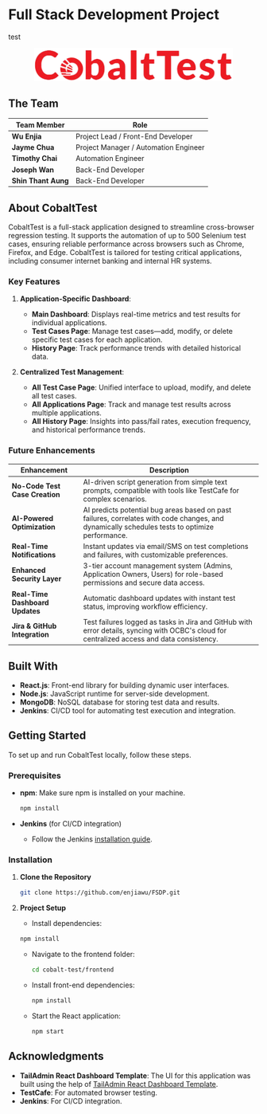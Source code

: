 # Full Stack Development Project
test
<br/>

<p align="center">
  <a href="https://github.com/enjiawu/FSDP">
    <img src="/cobalt-test/front-end/src/images/logo/logo.png" alt="CobaltTest Logo" width="400" height="auto"/>
  </a>
</p>

## The Team

| **Team Member**        | **Role**                 |
|------------------------|--------------------------|
| **Wu Enjia**            | Project Lead / Front-End Developer  |
| **Jayme Chua**          | Project Manager / Automation Engineer |
| **Timothy Chai**        | Automation Engineer |
| **Joseph Wan**          | Back-End Developer |
| **Shin Thant Aung**     | Back-End Developer  |

## About CobaltTest

CobaltTest is a full-stack application designed to streamline cross-browser regression testing. It supports the automation of up to 500 Selenium test cases, ensuring reliable performance across browsers such as Chrome, Firefox, and Edge. CobaltTest is tailored for testing critical applications, including consumer internet banking and internal HR systems.

### Key Features

1. **Application-Specific Dashboard**:
   - **Main Dashboard**: Displays real-time metrics and test results for individual applications.
   - **Test Cases Page**: Manage test cases—add, modify, or delete specific test cases for each application.
   - **History Page**: Track performance trends with detailed historical data.

2. **Centralized Test Management**:
   - **All Test Case Page**: Unified interface to upload, modify, and delete all test cases.
   - **All Applications Page**: Track and manage test results across multiple applications.
   - **All History Page**: Insights into pass/fail rates, execution frequency, and historical performance trends.

### Future Enhancements

| **Enhancement**                | **Description**                                                                                      |
|---------------------------------|------------------------------------------------------------------------------------------------------|
| **No-Code Test Case Creation**  | AI-driven script generation from simple text prompts, compatible with tools like TestCafe for complex scenarios. |
| **AI-Powered Optimization**     | AI predicts potential bug areas based on past failures, correlates with code changes, and dynamically schedules tests to optimize performance. |
| **Real-Time Notifications**     | Instant updates via email/SMS on test completions and failures, with customizable preferences.        |
| **Enhanced Security Layer**     | 3-tier account management system (Admins, Application Owners, Users) for role-based permissions and secure data access. |
| **Real-Time Dashboard Updates** | Automatic dashboard updates with instant test status, improving workflow efficiency.                 |
| **Jira & GitHub Integration**   | Test failures logged as tasks in Jira and GitHub with error details, syncing with OCBC's cloud for centralized access and data consistency. |

## Built With

- **React.js**: Front-end library for building dynamic user interfaces.
- **Node.js**: JavaScript runtime for server-side development.
- **MongoDB**: NoSQL database for storing test data and results.
- **Jenkins**: CI/CD tool for automating test execution and integration.

## Getting Started

To set up and run CobaltTest locally, follow these steps.

### Prerequisites

- **npm**: Make sure npm is installed on your machine.
  ```sh
  npm install
  ```

- **Jenkins** (for CI/CD integration)
  - Follow the Jenkins [installation guide](https://www.jenkins.io/doc/book/installing/).

### Installation

1. **Clone the Repository**

   ```sh
   git clone https://github.com/enjiawu/FSDP.git
   ```
2. **Project Setup**
    - Install dependencies:
     ```sh
     npm install
     ```
   - Navigate to the frontend folder:
     ```sh
     cd cobalt-test/frontend
     ```
   - Install front-end dependencies:
     ```sh
     npm install
     ```
   - Start the React application:
     ```sh
     npm start
     ```

## Acknowledgments

- **TailAdmin React Dashboard Template**: The UI for this application was built using the help of [TailAdmin React Dashboard Template](https://tailadmin.com/react).
- **TestCafe**: For automated browser testing.
- **Jenkins**: For CI/CD integration.
